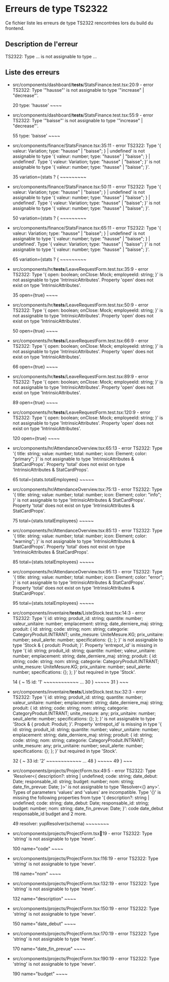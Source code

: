 # Erreurs de type TS2322

Ce fichier liste les erreurs de type TS2322 rencontrées lors du build du frontend.

## Description de l'erreur

TS2322: Type ... is not assignable to type ...

## Liste des erreurs

- src/components/dashboard/__tests__/StatsFinance.test.tsx:20:9 - error TS2322: Type '"hausse"' is not assignable to type '"increase" | "decrease"'.

  20         type: 'hausse'
             ~~~~

- src/components/dashboard/__tests__/StatsFinance.test.tsx:55:9 - error TS2322: Type '"baisse"' is not assignable to type '"increase" | "decrease"'.

  55         type: 'baisse'
             ~~~~

- src/components/finance/StatsFinance.tsx:35:11 - error TS2322: Type '{ valeur: Variation; type: "hausse" | "baisse"; } | undefined' is not assignable to type '{ valeur: number; type: "hausse" | "baisse"; } | undefined'.
  Type '{ valeur: Variation; type: "hausse" | "baisse"; }' is not assignable to type '{ valeur: number; type: "hausse" | "baisse"; }'.

  35           variation={stats ? {
               ~~~~~~~~~

- src/components/finance/StatsFinance.tsx:50:11 - error TS2322: Type '{ valeur: Variation; type: "hausse" | "baisse"; } | undefined' is not assignable to type '{ valeur: number; type: "hausse" | "baisse"; } | undefined'.
  Type '{ valeur: Variation; type: "hausse" | "baisse"; }' is not assignable to type '{ valeur: number; type: "hausse" | "baisse"; }'.

  50           variation={stats ? {
               ~~~~~~~~~

- src/components/finance/StatsFinance.tsx:65:11 - error TS2322: Type '{ valeur: Variation; type: "hausse" | "baisse"; } | undefined' is not assignable to type '{ valeur: number; type: "hausse" | "baisse"; } | undefined'.
  Type '{ valeur: Variation; type: "hausse" | "baisse"; }' is not assignable to type '{ valeur: number; type: "hausse" | "baisse"; }'.

  65           variation={stats ? {
               ~~~~~~~~~

- src/components/hr/__tests__/LeaveRequestForm.test.tsx:35:9 - error TS2322: Type '{ open: boolean; onClose: Mock<any any any>; employeeId: string; }' is not assignable to type 'IntrinsicAttributes'.
  Property 'open' does not exist on type 'IntrinsicAttributes'.

  35         open={true}
             ~~~~

- src/components/hr/__tests__/LeaveRequestForm.test.tsx:50:9 - error TS2322: Type '{ open: boolean; onClose: Mock<any any any>; employeeId: string; }' is not assignable to type 'IntrinsicAttributes'.
  Property 'open' does not exist on type 'IntrinsicAttributes'.

  50         open={true}
             ~~~~

- src/components/hr/__tests__/LeaveRequestForm.test.tsx:66:9 - error TS2322: Type '{ open: boolean; onClose: Mock<any any any>; employeeId: string; }' is not assignable to type 'IntrinsicAttributes'.
  Property 'open' does not exist on type 'IntrinsicAttributes'.

  66         open={true}
             ~~~~

- src/components/hr/__tests__/LeaveRequestForm.test.tsx:89:9 - error TS2322: Type '{ open: boolean; onClose: Mock<any any any>; employeeId: string; }' is not assignable to type 'IntrinsicAttributes'.
  Property 'open' does not exist on type 'IntrinsicAttributes'.

  89         open={true}
             ~~~~

- src/components/hr/__tests__/LeaveRequestForm.test.tsx:120:9 - error TS2322: Type '{ open: boolean; onClose: Mock<any any any>; employeeId: string; }' is not assignable to type 'IntrinsicAttributes'.
  Property 'open' does not exist on type 'IntrinsicAttributes'.

  120         open={true}
              ~~~~

- src/components/hr/AttendanceOverview.tsx:65:13 - error TS2322: Type '{ title: string; value: number; total: number; icon: Element; color: "primary"; }' is not assignable to type 'IntrinsicAttributes & StatCardProps'.
  Property 'total' does not exist on type 'IntrinsicAttributes & StatCardProps'.

  65             total={stats.totalEmployees}
                 ~~~~~

- src/components/hr/AttendanceOverview.tsx:75:13 - error TS2322: Type '{ title: string; value: number; total: number; icon: Element; color: "info"; }' is not assignable to type 'IntrinsicAttributes & StatCardProps'.
  Property 'total' does not exist on type 'IntrinsicAttributes & StatCardProps'.

  75             total={stats.totalEmployees}
                 ~~~~~

- src/components/hr/AttendanceOverview.tsx:85:13 - error TS2322: Type '{ title: string; value: number; total: number; icon: Element; color: "warning"; }' is not assignable to type 'IntrinsicAttributes & StatCardProps'.
  Property 'total' does not exist on type 'IntrinsicAttributes & StatCardProps'.

  85             total={stats.totalEmployees}
                 ~~~~~

- src/components/hr/AttendanceOverview.tsx:95:13 - error TS2322: Type '{ title: string; value: number; total: number; icon: Element; color: "error"; }' is not assignable to type 'IntrinsicAttributes & StatCardProps'.
  Property 'total' does not exist on type 'IntrinsicAttributes & StatCardProps'.

  95             total={stats.totalEmployees}
                 ~~~~~

- src/components/inventaire/__tests__/ListeStock.test.tsx:14:3 - error TS2322: Type '{ id: string; produit_id: string; quantite: number; valeur_unitaire: number; emplacement: string; date_derniere_maj: string; produit: { id: string; code: string; nom: string; categorie: CategoryProduit.INTRANT; unite_mesure: UniteMesure.KG; prix_unitaire: number; seuil_alerte: number; specifications: {}; }; }' is not assignable to type 'Stock & { produit: Produit; }'.
  Property 'entrepot_id' is missing in type '{ id: string; produit_id: string; quantite: number; valeur_unitaire: number; emplacement: string; date_derniere_maj: string; produit: { id: string; code: string; nom: string; categorie: CategoryProduit.INTRANT; unite_mesure: UniteMesure.KG; prix_unitaire: number; seuil_alerte: number; specifications: {}; }; }' but required in type 'Stock'.

   14   {
        ~
   15     id: '1'
      ~~~~~~~~~~~~
  ...
   30     }
      ~~~~~
   31   }
      ~~~

- src/components/inventaire/__tests__/ListeStock.test.tsx:32:3 - error TS2322: Type '{ id: string; produit_id: string; quantite: number; valeur_unitaire: number; emplacement: string; date_derniere_maj: string; produit: { id: string; code: string; nom: string; categorie: CategoryProduit.INTRANT; unite_mesure: any; prix_unitaire: number; seuil_alerte: number; specifications: {}; }; }' is not assignable to type 'Stock & { produit: Produit; }'.
  Property 'entrepot_id' is missing in type '{ id: string; produit_id: string; quantite: number; valeur_unitaire: number; emplacement: string; date_derniere_maj: string; produit: { id: string; code: string; nom: string; categorie: CategoryProduit.INTRANT; unite_mesure: any; prix_unitaire: number; seuil_alerte: number; specifications: {}; }; }' but required in type 'Stock'.

   32   {
        ~
   33     id: '2'
      ~~~~~~~~~~~~
  ...
   48     }
      ~~~~~
   49   }
      ~~~

- src/components/projects/ProjectForm.tsx:49:5 - error TS2322: Type 'Resolver<{ description?: string | undefined; code: string; date_debut: Date; responsable_id: string; budget: number; nom: string; date_fin_prevue: Date; }>' is not assignable to type 'Resolver<{} any>'.
  Types of parameters 'values' and 'values' are incompatible.
    Type '{}' is missing the following properties from type '{ description?: string | undefined; code: string; date_debut: Date; responsable_id: string; budget: number; nom: string; date_fin_prevue: Date; }': code date_debut responsable_id budget and 2 more.

  49     resolver: yupResolver(schema)
         ~~~~~~~~

- src/components/projects/ProjectForm.tsx:100:19 - error TS2322: Type 'string' is not assignable to type 'never'.

  100                   name="code"
                        ~~~~

- src/components/projects/ProjectForm.tsx:116:19 - error TS2322: Type 'string' is not assignable to type 'never'.

  116                   name="nom"
                        ~~~~

- src/components/projects/ProjectForm.tsx:132:19 - error TS2322: Type 'string' is not assignable to type 'never'.

  132                   name="description"
                        ~~~~

- src/components/projects/ProjectForm.tsx:150:19 - error TS2322: Type 'string' is not assignable to type 'never'.

  150                   name="date_debut"
                        ~~~~

- src/components/projects/ProjectForm.tsx:170:19 - error TS2322: Type 'string' is not assignable to type 'never'.

  170                   name="date_fin_prevue"
                        ~~~~

- src/components/projects/ProjectForm.tsx:190:19 - error TS2322: Type 'string' is not assignable to type 'never'.

  190                   name="budget"
                        ~~~~
